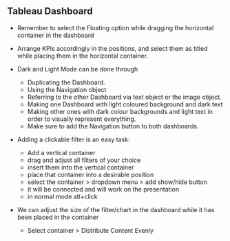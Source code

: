 ## Tableau Dashboard
- Remember to select the Floating option while dragging the horizontal container in the dashboard
  
- Arrange KPIs accordingly in the positions, and select them as titled while placing them in the horizontal container.
  
- Dark and Light Mode can be done through
  - Duplicating the Dashboard.
  - Using the Navigation object
  - Referring to the other Dashboard via text object or the image object.
  - Making one Dashboard with light coloured background and dark text
  - Making other ones with dark colour backgrounds and light text in order to visually represent everything.
  - Make sure to add the Navigation button to both dashboards.
    
- Adding a clickable filter is an easy task:
   - Add a vertical container
   - drag and adjust all filters of your choice
   - insert them into the vertical container
   - place that container into a desirable position
   - select the container > dropdown menu > add show/hide button
   - it will be connected and will work on the presentation
   - in normal mode alt+click
     
- We can adjust the size of the filter/chart in the dashboard while it has been placed in the container
   - Select container > Distribute Content Evenly


